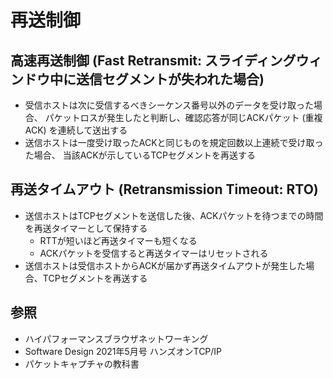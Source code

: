 # 再送制御
## 高速再送制御 (Fast Retransmit: スライディングウィンドウ中に送信セグメントが失われた場合)
- 受信ホストは次に受信するべきシーケンス番号以外のデータを受け取った場合、
  パケットロスが発生したと判断し、確認応答が同じACKパケット (重複ACK) を連続して送出する
- 送信ホストは一度受け取ったACKと同じものを規定回数以上連続で受け取った場合、
  当該ACKが示しているTCPセグメントを再送する

## 再送タイムアウト (Retransmission Timeout: RTO)
- 送信ホストはTCPセグメントを送信した後、ACKパケットを待つまでの時間を再送タイマーとして保持する
  - RTTが短いほど再送タイマーも短くなる
  - ACKパケットを受信すると再送タイマーはリセットされる
- 送信ホストは受信ホストからACKが届かず再送タイムアウトが発生した場合、TCPセグメントを再送する

## 参照
- ハイパフォーマンスブラウザネットワーキング
- Software Design 2021年5月号 ハンズオンTCP/IP
- パケットキャプチャの教科書
